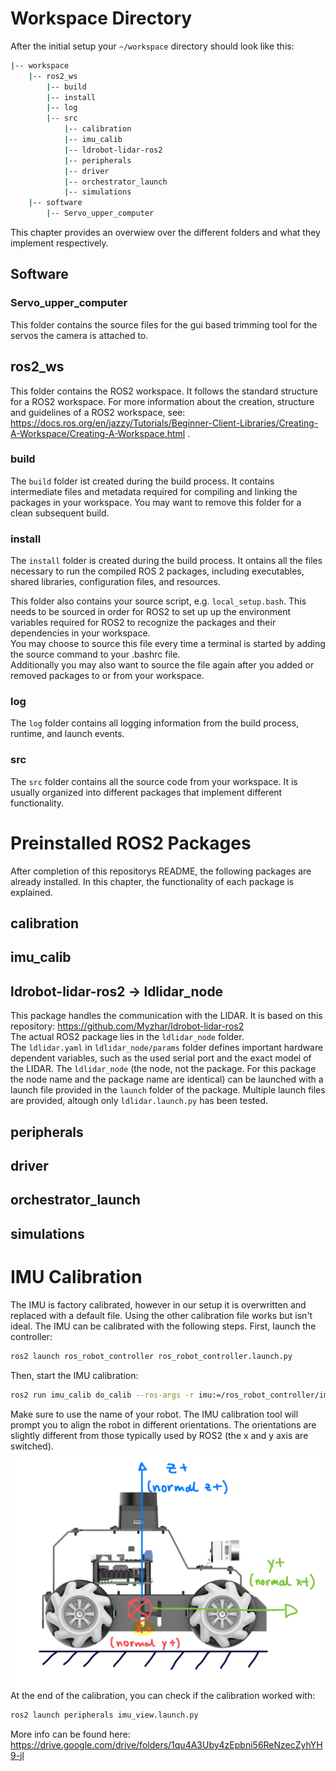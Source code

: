 # Workspace Directory
After the initial setup your `~/workspace` directory should look like this:
```bash
|-- workspace
    |-- ros2_ws
        |-- build
        |-- install
        |-- log
        |-- src
            |-- calibration
            |-- imu_calib
            |-- ldrobot-lidar-ros2
            |-- peripherals
            |-- driver
            |-- orchestrator_launch
            |-- simulations
    |-- software
        |-- Servo_upper_computer
```
This chapter provides an overwiew over the different folders and what they implement respectively.

## Software 
### Servo_upper_computer
This folder contains the source files for the gui based trimming tool for the servos the camera is attached to. 

## ros2_ws
This folder contains the ROS2 workspace. It follows the standard structure for a ROS2 workspace. For more information about the creation, structure and guidelines of a ROS2 workspace, see: https://docs.ros.org/en/jazzy/Tutorials/Beginner-Client-Libraries/Creating-A-Workspace/Creating-A-Workspace.html .

### build
The `build` folder ist created during the build process. It contains intermediate files and metadata required for compiling and linking the packages in your workspace.
You may want to remove this folder for a clean subsequent build. 

### install
The `install` folder is created during the build process. It ontains all the files necessary to run the compiled ROS 2 packages, including executables, shared libraries, configuration files, and resources.

This folder also contains your source script, e.g. `local_setup.bash`. This needs to be sourced in order for ROS2 to set up up the environment variables required for ROS2 to recognize the packages and their dependencies in your workspace.  
You may choose to source this file every time a terminal is started by adding the source command to your .bashrc file.  
Additionally you may also want to source the file again after you added or removed packages to or from your workspace.

### log
The `log` folder contains all logging information from the build process, runtime, and launch events.

### src
The `src` folder contains all the source code from your workspace. It is usually organized into different packages that implement different functionality.


# Preinstalled ROS2 Packages
After completion of this repositorys README, the following packages are already installed. In this chapter, the functionality of each package is explained.

## calibration
## imu_calib
## ldrobot-lidar-ros2 -> ldlidar_node
This package handles the communication with the LIDAR. It is based on this repository:
https://github.com/Myzhar/ldrobot-lidar-ros2  
The actual ROS2 package lies in the `ldlidar_node` folder.  
The `ldlidar.yaml` in `ldlidar_node/params` folder defines important hardware dependent variables, such as the used serial port and the exact model of the LIDAR.
The `ldlidar_node` (the node, not the package. For this package the node name and the package name are identical) can be launched with a launch file provided in the `launch` folder of the package. Multiple launch files are provided, altough only `ldlidar.launch.py` has been tested.
 

## peripherals
## driver
## orchestrator_launch
## simulations


# IMU Calibration
The IMU is factory calibrated, however in our setup it is overwritten and replaced with a default file. Using the other calibration file works but isn't ideal.
The IMU can be calibrated with the following steps. First, launch the controller:
```bash
ros2 launch ros_robot_controller ros_robot_controller.launch.py
```
Then, start the IMU calibration:
```bash
ros2 run imu_calib do_calib --ros-args -r imu:=/ros_robot_controller/imu_raw --param output_file:=/home/[robot_name]/workspace/ros2_ws/src/calibration/config/imu_calib.yaml
```
Make sure to use the name of your robot. 
The IMU calibration tool will prompt you to align the robot in different orientations.
The orientations are slightly different from those typically used by ROS2 (the x and y axis are switched).
![Robot Orientation](/images/robot_orientation.png)
At the end of the calibration, you can check if the calibration worked with:
```bash
ros2 launch peripherals imu_view.launch.py
```
More info can be found here: https://drive.google.com/drive/folders/1qu4A3Uby4zEpbni56ReNzecZyhYH9-jl 
